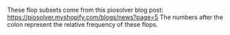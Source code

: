 These flop subsets come from this piosolver blog post: https://piosolver.myshopify.com/blogs/news?page=5
The numbers after the colon represent the relative frequency of these flops.

